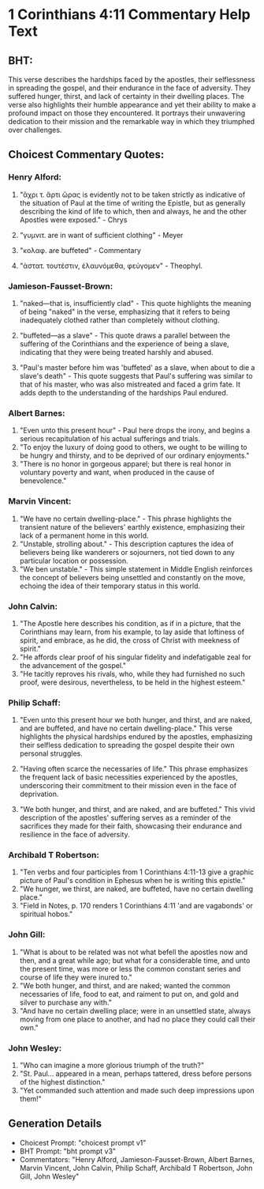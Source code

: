 # 1 Corinthians 4:11 Commentary Help Text

## BHT:
This verse describes the hardships faced by the apostles, their selflessness in spreading the gospel, and their endurance in the face of adversity. They suffered hunger, thirst, and lack of certainty in their dwelling places. The verse also highlights their humble appearance and yet their ability to make a profound impact on those they encountered. It portrays their unwavering dedication to their mission and the remarkable way in which they triumphed over challenges.

## Choicest Commentary Quotes:
### Henry Alford:
1. "ἄχρι τ. ἄρτι ὥρας is evidently not to be taken strictly as indicative of the situation of Paul at the time of writing the Epistle, but as generally describing the kind of life to which, then and always, he and the other Apostles were exposed." - Chrys

2. "γυμνιτ. are in want of sufficient clothing" - Meyer

3. "κολαφ. are buffeted" - Commentary

4. "ἀστατ. τουτέστιν, ἐλαυνόμεθα, φεύγομεν" - Theophyl.

### Jamieson-Fausset-Brown:
1. "naked—that is, insufficiently clad" - This quote highlights the meaning of being "naked" in the verse, emphasizing that it refers to being inadequately clothed rather than completely without clothing. 

2. "buffeted—as a slave" - This quote draws a parallel between the suffering of the Corinthians and the experience of being a slave, indicating that they were being treated harshly and abused. 

3. "Paul's master before him was 'buffeted' as a slave, when about to die a slave's death" - This quote suggests that Paul's suffering was similar to that of his master, who was also mistreated and faced a grim fate. It adds depth to the understanding of the hardships Paul endured.

### Albert Barnes:
1. "Even unto this present hour" - Paul here drops the irony, and begins a serious recapitulation of his actual sufferings and trials.
2. "To enjoy the luxury of doing good to others, we ought to be willing to be hungry and thirsty, and to be deprived of our ordinary enjoyments."
3. "There is no honor in gorgeous apparel; but there is real honor in voluntary poverty and want, when produced in the cause of benevolence."

### Marvin Vincent:
1. "We have no certain dwelling-place." - This phrase highlights the transient nature of the believers' earthly existence, emphasizing their lack of a permanent home in this world.
2. "Unstable, strolling about." - This description captures the idea of believers being like wanderers or sojourners, not tied down to any particular location or possession.
3. "We ben unstable." - This simple statement in Middle English reinforces the concept of believers being unsettled and constantly on the move, echoing the idea of their temporary status in this world.

### John Calvin:
1. "The Apostle here describes his condition, as if in a picture, that the Corinthians may learn, from his example, to lay aside that loftiness of spirit, and embrace, as he did, the cross of Christ with meekness of spirit."
2. "He affords clear proof of his singular fidelity and indefatigable zeal for the advancement of the gospel."
3. "He tacitly reproves his rivals, who, while they had furnished no such proof, were desirous, nevertheless, to be held in the highest esteem."

### Philip Schaff:
1. "Even unto this present hour we both hunger, and thirst, and are naked, and are buffeted, and have no certain dwelling-place." This verse highlights the physical hardships endured by the apostles, emphasizing their selfless dedication to spreading the gospel despite their own personal struggles.

2. "Having often scarce the necessaries of life." This phrase emphasizes the frequent lack of basic necessities experienced by the apostles, underscoring their commitment to their mission even in the face of deprivation.

3. "We both hunger, and thirst, and are naked, and are buffeted." This vivid description of the apostles' suffering serves as a reminder of the sacrifices they made for their faith, showcasing their endurance and resilience in the face of adversity.

### Archibald T Robertson:
1. "Ten verbs and four participles from 1 Corinthians 4:11-13 give a graphic picture of Paul's condition in Ephesus when he is writing this epistle."
2. "We hunger, we thirst, are naked, are buffeted, have no certain dwelling place."
3. "Field in Notes, p. 170 renders 1 Corinthians 4:11 'and are vagabonds' or spiritual hobos."

### John Gill:
1. "What is about to be related was not what befell the apostles now and then, and a great while ago; but what for a considerable time, and unto the present time, was more or less the common constant series and course of life they were inured to."
2. "We both hunger, and thirst, and are naked; wanted the common necessaries of life, food to eat, and raiment to put on, and gold and silver to purchase any with."
3. "And have no certain dwelling place; were in an unsettled state, always moving from one place to another, and had no place they could call their own."

### John Wesley:
1. "Who can imagine a more glorious triumph of the truth?"
2. "St. Paul... appeared in a mean, perhaps tattered, dress before persons of the highest distinction."
3. "Yet commanded such attention and made such deep impressions upon them!"


## Generation Details
- Choicest Prompt: "choicest prompt v1"
- BHT Prompt: "bht prompt v3"
- Commentators: "Henry Alford, Jamieson-Fausset-Brown, Albert Barnes, Marvin Vincent, John Calvin, Philip Schaff, Archibald T Robertson, John Gill, John Wesley"
